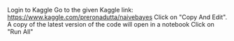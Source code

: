 Login to Kaggle
Go to the given Kaggle link: https://www.kaggle.com/preronadutta/naivebayes 
Click on "Copy And Edit". A copy of the latest version of the code will open in a notebook 
Click on "Run All"
